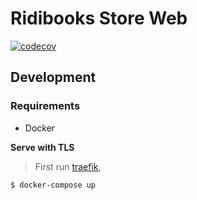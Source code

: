 # Ridibooks Store Web

[![codecov](https://codecov.io/gl/ridicorp:store/web-test/branch/master/graph/badge.svg?token=SlneHi8wtU)](https://codecov.io/gl/ridicorp:store/web-test)

## Development

### Requirements

- Docker

**Serve with TLS**

> First run [traefik](https://github.com/ridi/traefik/blob/master/README.md),

```bash
$ docker-compose up
```
